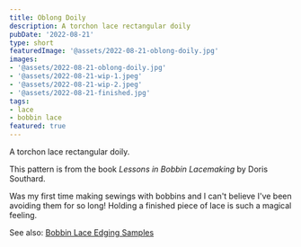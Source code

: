 ```yaml
---
title: Oblong Doily
description: A torchon lace rectangular doily
pubDate: '2022-08-21'
type: short
featuredImage: '@assets/2022-08-21-oblong-doily.jpg'
images:
- '@assets/2022-08-21-oblong-doily.jpg'
- '@assets/2022-08-21-wip-1.jpeg'
- '@assets/2022-08-21-wip-2.jpeg'
- '@assets/2022-08-21-finished.jpg'
tags:
- lace
- bobbin lace
featured: true
---
```

A torchon lace rectangular doily.

This pattern is from the book *Lessons in Bobbin Lacemaking* by Doris Southard.

Was my first time making sewings with bobbins and I can't believe I've been avoiding
them for so long! Holding a finished piece of lace is such a magical feeling.


See also: [Bobbin Lace Edging Samples](/blog/bobbin-lace-edging-samples)
